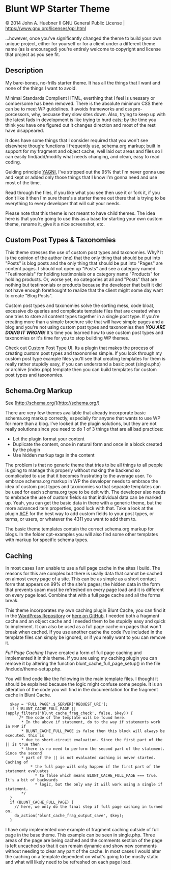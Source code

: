 Blunt WP Starter Theme
======================

© 2014 John A. Huebner II
GNU General Public License | https://www.gnu.org/licenses/gpl.html

...however, once you've significantly changed the theme to build your own unique 
project, either for yourself or for a client under a different theme name (as is 
encouraged) you're entirely welcome to copyright and license that project as you 
see fit.

Description
-----------

My bare-bones, no-frills starter theme. It has all the things that I want and 
none of the things I want to avoid.

Minimal Standards Complient HTML, everthing that I feel is unessary or combersome 
has been removed. There is the absolute minimum CSS there can be to meet WP 
guidelines. It avoids frameworks and css pre-porcessors, why, becuase they slow 
sites down. Also, trying to keep up with the latest fads in development is like 
trying to hurd cats; by the time you think you have one figured out it changes 
direction and most of the rest have disappeared.

It does have some things that I consider required that you won't see elsewhere 
though: functions I frequently use, schema.org markup; built in support for my
fragment and object cache, well laid out areas and files so I can easily 
find/add/modify what needs changing, and clean, easy to read coding.

Guiding principle [YAGNI](http://en.wikipedia.org/wiki/You_aren%27t_gonna_need_it), 
I've stripped out the 95% that I'm never gonna use and kept or added only those 
things that I know I'm gonna need and use most of the time.

Read through the files, if you like what you see then use it or fork it, if 
you don't like it then I'm sure there's a starter theme out there that is trying 
to be everything to every developer that will suit your needs.

Please note that this theme is not meant to have child themes. The idea here is
that you're going to use this as a base for starting your own custom theme,
rename it, give it a nice screenshot, etc.

Custom Post Types & Taxonomies
------------------------------

This theme stresses the use of custom post types and taxonomies. Why? It is the
opinion of the author (me) that the only thing that should be put into "Posts"
is blog posts and the only thing that should be put into "Pages" are content
pages. I should not open up "Posts" and see a category named "Testimonials" for
holding testimonials or a category name "Products" for holding products. Or, worse
yet, no categories at all and "Posts" that are nothing but testimonials or
products because the developer that built it did not have enough forethought to
realize that the client might some day want to create "Blog Posts".

Custom post types and taxonomies solve the sorting mess, code bloat, excessive db 
queries and complicate template files that are created when one tries to store all 
content types together in a single post type. If you're creating more than a simple 
brochure site that will have simple pages and a blog and you're not using custom 
post types and taxonomies then ***YOU ARE DOING IT WRONG!*** It's time you learned 
how to use custom post types and taxonomies or it's time for you to stop building 
WP themes.

Check out [Custom Post Type UI](http://wordpress.org/plugins/custom-post-type-ui/).
Its a plugin that makes the process of creating custom post types and taxonomies
simple. If you look through my custom post type example files you'll see that 
creating templates for them is really rather stupidly easy, if you can understand 
a basic post (single.php) or archive (index.php) template then you can build 
templates for custom post types and taxonomies.


Schema.Org Markup
-----------------

See [http://schema.org/](http://schema.org/)

There are very few themes available that already incorporate basic schema.org 
markup correctly, especially for anyone that wants to use WP for more than a 
blog. I've looked at the plugin solutions, but they are not really solutions since you 
need to do 1 of 3 things that are all bad practices:
* Let the plugin format your content
* Duplicate the content, once in natural form and once in a block created by the plugin
* Use hidden markup <meta> tags in the content

The problem is that no generic theme that tries to be all things to all people is 
going to manage this properly without making the backend so complicated to use 
that it becomes frustrating to the average user. To embrace schema.org markup 
in WP the developer needs to embrace the idea of custom post types and taxonomies 
so that separate templates can be used for each schema.org type to be delt with. 
The developer also needs to embrace the use of custom fields so that individual 
data can be marked up. Yeah, you can get the basic data in there with a generic 
theme, but the more advanced item properties, good luck with that. Take a look 
at the plugin [ACF](http://wordpress.org/plugins/advanced-custom-fields/) for 
the best way to add custom fields to your post types, or terms, or users, or 
whatever the 4311 you want to add them to.

The basic theme templates contain the correct schema.org markup for blogs. In 
the folder cpt-examples you will also find some other templates with markup for
specific schema types.

Caching
-------

In most cases I am unable to use a full page cache in the sites I build. The 
reasons for this are complex but there is usally data that cannot be cached on 
almost every page of a site. This can be as simple as a short contact form that
appears on 99% of the site's pages; the hidden data in the form that prevents
spam must be refreshed on every page load and it is different on every page load.
Combine that with a full page cache and all the forms break.

This theme incorporates my own caching plugin Blunt Cache, you can find it in the
[WordPress Repository](http://wordpress.org/plugins/blunt-cache/) or [here on GitHub](https://github.com/Hube2/blunt-cache). I needed both a fragment cache and 
an object cache and I needed them to be stupidly easy and quick to implement. It 
can also be used as a full page cache on pages that won't break when cached. If 
you use another cache the code I've included in the template files can simply be 
ignored, or if you really want to you can remove it.

*Full Page Caching*
I have created a form of full page caching and implemented it in this theme. If 
you are using my caching plugin you can remove it by altering the function
blunt_cache_full_page_setup() in the file /include/theme-setup.php.

You will find code like the following in the main template files. I thought it should
be explained because the logic might confuse some people. It is an alteration of the code
you will find in the documentation for the fragment cache in Blunt Cache.

```
  $key = 'FULL PAGE'.$_SERVER['REQUEST_URI'];
  if (!BLUNT_CACHE_FULL_PAGE || !apply_filters('blunt_cache_frag_check', false, $key)) {
      /* The code of the template will be found here.
       * In the above if statement, do to the way if statements work in PHP if 
       * BLUNT_CACHE_FULL_PAGE is false then this block will always be executed. this is
       * due to short-circuit evaluation. Since the first part of the || is true then
       * there is no need to perform the second part of the statement. Since the second
       * part of the || is not evaluated caching is never started. Caching of 
		   * the full page will only happen if the first part of the statement evaluates 
			 * to false which means BLUNT_CACHE_FULL_PAGE === true. It's a bit of backwards 
			 * logic, but the only way it will work using a single if statement.
       */
  }
  if (BLUNT_CACHE_FULL_PAGE) {
    // here, we only do the final step if full page caching in turned on.
    do_action('blunt_cache_frag_output_save', $key);
  }
```

I have only implemented one example of fragment caching outside of full page in the base
theme. This example can be seen in single.php. Three areas of the page are being cached
and the comments section of the page is left uncached so that it can remain dynamic and
show new comments without needing to clear any part of the cache. In most cases I would 
alter the caching on a template dependent on what's going to be mostly static and what 
will likely need to be refreshed on each page load.